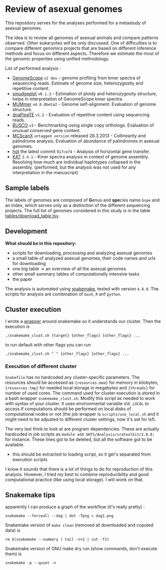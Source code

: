 # Review of asexual genomes

This repository serves for the analyses performed for a metastudy of asexual genomes.

The idea is to review all genomes of asexual animals and compare patterns observed. Other eukaryotes will be only discussed.
One of difficulties is to compare different genomics projects that are based on different inference methods and focus on different aspects. Therefore we estimate the most of the genomic properties using unified methodology.

List of performed analysis :

- [GenomeScope](https://github.com/schatzlab/genomescope) `v2 dev` - genome profiling from kmer spectra of sequencing reads. Estimate of genome size, heterozygosity and repetitive content.
- [smudgeplot](https://github.com/tbenavi1/smudgeplot) `v0.1.3` - Estimation of ploidy and heterozygosity structure, helps in interpretation of GenomeScope kmer spectra.
- [MUMmer](https://github.com/mummer4/mummer/blob/master/MANUAL.md) `v4.0.0beta2` - Genome self-alignment. Evaluation of genome structure.
- [dnaPipeTE](https://github.com/clemgoub/dnaPipeTE) `v1.2` - Evaluation of repetitive content using sequencing reads.
- [BUSCO](https://busco.ezlab.org/) `v3` - Benchmarking using single copy orthologs. Evaluation of unusual conserved gene content.
- [MCScanX](http://chibba.pgml.uga.edu/mcscan2/) `untagged version` released 28.3.2013 - Collinearity and palindrome analysis. Evaluation of abundance of palindromes in asexual genomes.
- [hgt](https://github.com/reubwn/hgt) the latest commit `917ce74` - Analysis of horizontal gene transfer.
- [KAT](https://github.com/TGAC/KAT) `2.4.1` - Kmer spectra analysis in context of genome assembly. Resolving how much are individual haplotypes collapsed in the assembly. (performed, but the analysis was not used for any interpretation in the manuscript)

## Sample labels

The labels of genomes are composed of **G**enus and **spe**cies name `Gspe` and an index, which serves only as a distinction of the different sequencing projects. The full list of genomes considered in this study is in the table [tables/download_table.tsv](tables/download_table.tsv).

## Development

**What should be in this repository:**

- scripts for downloading, processing and analyzing asexual genomes
- a small table of analyzed asexual genomes, their code names and urls for downloading
- one big table -> an overview of all the asexual genomes
- other small summary tables of computationally intensive tasks
- the paper

The analysis is automated using [snakemake](https://snakemake.readthedocs.io/en/stable/), tested with version `4.8.0`.
The scripts for analysis are combination of `bash`, `R` anf `python`.

## Cluster execution

I wrote a [wrapper](snakemake_clust.sh) around snakemake so it understands our cluster. Then the execution is

```
./snakemake_clust.sh {target} {other_flags} {other_flags} ...
```

to run default with other flags you can run

```
./snakemake_clust.sh " " {other_flags} {other_flags} ...
```

### Execution of different cluster

`Snakefile` has no hardcoded any cluster-specific parameters. The resources should be accessed as `{resources.mem}` for memory in kilobytes, `{resources.tmp}` for needed local storage in megabytes and `{threads}` for number of used cores. The command used for cluster execution is stored in a bash wrapper `snakemake_clust.sh`. Modify this script as needed to work with syntax of your cluster. It uses environmental variable `USE_LOCAL` to access if computations should be performed on local disks of computational nodes or not (the job wrapper is `scripts/use_local.sh` and it might need to be adjusted to different cluster settings, now it's set for lsf).

The very last think to look at are program dependencies. These are actually hardcoded in job scripts as `module add UHTS/Analysis/sratoolkit/2.8.0;` for instance. These lines got to be deleted, but all the software got to be available.

- this should be extracted to loading script, so it get's separated from execution scripts

I know it sounds that there is a lot of things to do for reproduction of this analysis. However, I tried my best to combine reproducibility and good computational practice (like using local storage). I will wonk on that.

## Snakemake tips

apparently I can produce a graph of the workflow (it's really pretty) :

```
snakemake --forceall --dag | dot -Tpng > dag1.png
```

Snakemake version of `make clean` (removed all downloaded and coputed data) is

```
rm $(snakemake --summary | tail -n+2 | cut -f1)
```

Snakemake version of GNU make dry run (show commands, don't execute them) is

```
snakemake -p --quiet -n
```
